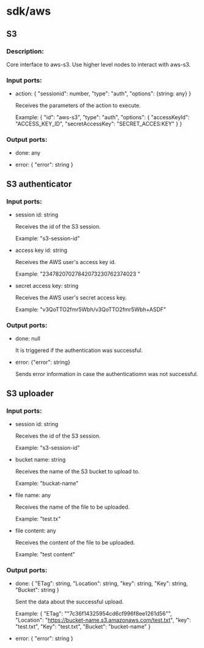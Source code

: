 # sdk/aws

## S3

### Description:
Core interface to aws-s3. Use higher level nodes to interact with aws-s3.

### Input ports: 
* action: {
"sessionid": number,
"type": "auth",
"options": {string: any}
}

    Receives the parameters of the action to execute.
    
    Example: 
    {
      "id": "aws-s3",
      "type": "auth",
    "options": {
        "accessKeyId": "ACCESS_KEY_ID",
        "secretAccessKey": "SECRET_ACCES:KEY"
      }
    }


### Output ports: 
* done: any

* error: {
"error": string
}



## S3 authenticator

### Input ports: 
* session id: string

    Receives the id of the S3 session.
    
    Example: 
    "s3-session-id"


* access key id: string

    Receives the AWS user's access key id.
    
    Example:
    "23478207027842073230762374023 "


* secret access key: string

    Receives the AWS user's secret access key.
    
    Example:
    "v3QoTTO2fmr5Wbh/v3QoTTO2fmr5Wbh+ASDF"


### Output ports: 
* done: null

    It is triggered if the authentication was successful.


* error: {"error": string}

    Sends error information in case the authenticatiomn was not successful.




## S3 uploader

### Input ports: 
* session id: string

    Receives the id of the S3 session.
    
    Example: 
    "s3-session-id"


* bucket name: string

    Receives the name of the S3 bucket to upload to.
    
    Example: 
    "buckat-name"


* file name: any

    Receives the name of the file  to be uploaded.
    
    Example: 
    "test.tx"


* file content: any

    Receives the content of the file  to be uploaded.
    
    Example: 
    "test content"


### Output ports: 
* done: {
  "ETag": string,
  "Location": string,
  "key": string,
  "Key": string,
  "Bucket": string
} 

    Sent the data about the successful upload.
    
    Example:
    {
      "ETag": "\"7c36f14325954cd6cf996f8ee1261d56\"",
      "Location": "https://bucket-name.s3.amazonaws.com/test.txt",
      "key": "test.txt",
      "Key": "test.txt",
      "Bucket": "bucket-name"
    } 


* error: {
"error": string
}


